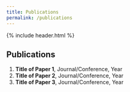 ```yaml
---
title: Publications
permalink: /publications
---
```


{% include header.html %}

## Publications

1. **Title of Paper 1**, Journal/Conference, Year
2. **Title of Paper 2**, Journal/Conference, Year
3. **Title of Paper 3**, Journal/Conference, Year